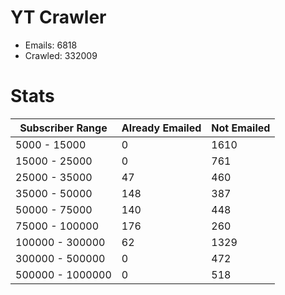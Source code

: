 # YT Crawler
- Emails: 6818
- Crawled: 332009

# Stats
| Subscriber Range  | Already Emailed | Not Emailed |
|-------|-------|-------|
| 5000 - 15000 | 0 | 1610 |
| 15000 - 25000 | 0 | 761 |
| 25000 - 35000 | 47 | 460 |
| 35000 - 50000 | 148 | 387 |
| 50000 - 75000 | 140 | 448 |
| 75000 - 100000 | 176 | 260 |
| 100000 - 300000 | 62 | 1329 |
| 300000 - 500000 | 0 | 472 |
| 500000 - 1000000 | 0 | 518 |
